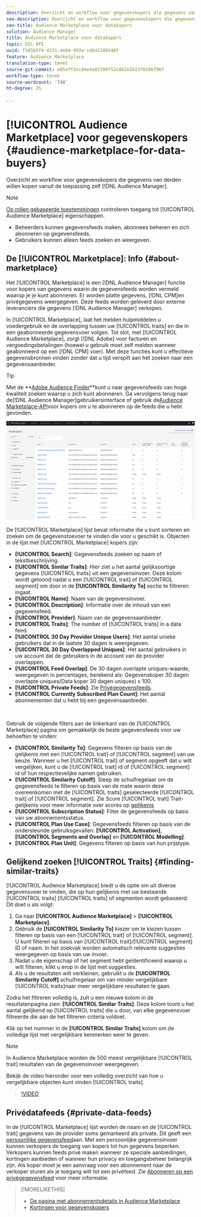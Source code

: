 ```yaml
---
description: Overzicht en workflow voor gegevenskopers die gegevens van derden willen kopen vanuit de Audience Manager
seo-description: Overzicht en workflow voor gegevenskopers die gegevens van derden willen kopen vanuit de Audience Manager
seo-title: Audience Marketplace voor datakopers
solution: Audience Manager
title: Audience Marketplace voor datakopers
topic: DIL API
uuid: f505b5f4-4231-4e84-993a-cd64128b540f
feature: Audience Marketplace
translation-type: tm+mt
source-git-commit: e05eff3cc04e4a82399752c862e2b2370286f96f
workflow-type: tm+mt
source-wordcount: '748'
ht-degree: 2%

---
```



# [!UICONTROL Audience Marketplace] voor gegevenskopers {#audience-marketplace-for-data-buyers}

Overzicht en workflow voor gegevenskopers die gegevens van derden willen kopen vanuit de toepassing zelf [!DNL Audience Manager].

>[!NOTE]
>[Op rollen gebaseerde toestemmingen](../../../reporting/reports-dashboard.md) controleren toegang tot [!UICONTROL Audience Marketplace] eigenschappen.
>
>* Beheerders kunnen gegevensfeeds maken, abonnees beheren en zich abonneren op gegevensfeeds.
>* Gebruikers kunnen alleen feeds zoeken en weergeven.


## De [!UICONTROL Marketplace]: Info {#about-marketplace}

Het [!UICONTROL Marketplace] is een [!DNL Audience Manager] functie voor kopers van gegevens waarin de gegevensfeeds worden vermeld waarop je je kunt abonneren. Er worden platte gegevens, [!DNL CPM]en privégegevens weergegeven. Deze feeds worden geleverd door externe leveranciers die gegevens [!DNL Audience Manager] verkopen.

In [!UICONTROL Marketplace], laat het melden hulpmiddelen u voedergebruik en de overlapping tussen uw [!UICONTROL traits] en die in een geabonneerde gegevensvoer volgen. Tot slot, met [!UICONTROL Audience Marketplace], zorgt [!DNL Adobe] voor facturen en vergoedingsbetalingen (hoewel u gebruik moet zelf melden wanneer geabonneerd op een [!DNL CPM] voer). Met deze functies kunt u effectieve gegevensbronnen vinden zonder dat u tijd verspilt aan het zoeken naar een gegevensaanbieder.

>[!TIP]
>
>Met de **[Adobe Audience Finder](https://www.adobe-audience-finder.com/)**kunt u naar gegevensfeeds van hoge kwaliteit zoeken waarop u zich kunt abonneren. Ga vervolgens terug naar de[!DNL Audience Manager]gebruikersinterface of gebruik de[Audience Marketplace-API](https://bank.demdex.com/portal/swagger/index.html#/Audience_Marketplace_Buyer_API)voor kopers om u te abonneren op de feeds die u hebt gevonden.

![koper-marketing-overzicht](assets/buyer-marketplace-overview.png)

De [!UICONTROL Marketplace] lijst bevat informatie die u kunt sorteren en zoeken om de gegevenstoevoer te vinden die voor u geschikt is. Objecten in de lijst met [!UICONTROL Marketplace] kopers zijn:

* **[!UICONTROL Search]**: Gegevensfeeds zoeken op naam of tekstbeschrijving.
* **[!UICONTROL Similar Traits]**: Hier ziet u het aantal gelijksoortige gegevens [!UICONTROL traits] uit een gegevensinvoer. Deze kolom wordt getoond nadat u een [!UICONTROL trait] of [!UICONTROL segment] om door in de **[!UICONTROL Similarity To]** sectie te filtreren ingaat.
* **[!UICONTROL Name]**: Naam van de gegevensinvoer.
* **[!UICONTROL Description]**: Informatie over de inhoud van een gegevensfeed.
* **[!UICONTROL Provider]**: Naam van de gegevensaanbieder.
* **[!UICONTROL Traits]**: The number of [!UICONTROL traits] in a data feed.
* **[!UICONTROL 30 Day Provider Unique Users]**: Het aantal unieke gebruikers dat in de laatste 30 dagen is weergegeven.
* **[!UICONTROL 30 Day Overlapped Uniques]**: Het aantal gebruikers in uw account dat de gebruikers in de account van de provider overlappen.
* **[!UICONTROL Feed Overlap]**: De 30 dagen overlapte uniques-waarde, weergegeven in percentages, berekend als: Gegevenskoper 30 dagen overlapte uniques/Data koper 30 dagen uniques) x 100.
* **[!UICONTROL Private Feeds]**: Zie [Privégegevensfeeds](../../../features/audience-marketplace/marketplace-private-feeds.md).
* **[!UICONTROL Currently Subscribed Plan Count]**: Het aantal abonnementen dat u hebt bij een gegevensaanbieder.

 

Gebruik de volgende filters aan de linkerkant van de [!UICONTROL Marketplace] pagina om gemakkelijk de beste gegevensfeeds voor uw behoeften te vinden:

* **[!UICONTROL Similarity To]**: Gegevens filteren op basis van de gelijkenis met een [!UICONTROL trait] of [!UICONTROL segment] van uw keuze. Wanneer u het [!UICONTROL trait] of segment opgeeft dat u wilt vergelijken, kunt u de [!UICONTROL trait] id of [!UICONTROL segment] id of hun respectievelijke namen gebruiken.
* **[!UICONTROL Similarity Cutoff]**: Sleep de schuifregelaar om de gegevensfeeds te filteren op basis van de mate waarin deze overeenkomen met de [!UICONTROL traits] geselecteerde [!UICONTROL trait] of [!UICONTROL segment]. Zie Score [!UICONTROL trait] Trait-gelijkenis voor meer informatie over scores op [gelijkenis](../../segments/trait-recommendations.md#trait-similarity-score)
* **[!UICONTROL Subscription Status]**: Filter de gegevensfeeds op basis van uw abonnementsstatus.
* **[!UICONTROL Plan Use Case]**: Gegevensfeeds filteren op basis van de ondersteunde gebruiksgevallen: **[!UICONTROL Activation]**, **[!UICONTROL Segments and Overlap]** en **[!UICONTROL Modelling]**.
* **[!UICONTROL Plan Unit]**: Gegevens filteren op basis van hun prijstype.

## Gelijkend zoeken [!UICONTROL Traits] {#finding-similar-traits}

[!UICONTROL Audience Marketplace] biedt u de optie om uit diverse gegevensvoer te vinden, die op hun gelijkenis met uw bestaande [!UICONTROL traits] [!UICONTROL traits] of segmenten wordt gebaseerd. Dit doet u als volgt:

1. Ga naar **[!UICONTROL Audience Marketplace]** > **[!UICONTROL Marketplace]**.
2. Gebruik de **[!UICONTROL Similarity To]** kiezer om te kiezen tussen filteren op basis van een [!UICONTROL trait] of [!UICONTROL segment]. U kunt filteren op basis van [!UICONTROL trait]/[!UICONTROL segment] ID of naam. In het zoekvak worden automatisch relevante suggesties weergegeven op basis van uw invoer.
3. Nadat u de eigenschap of het segment hebt geïdentificeerd waarop u wilt filteren, klikt u erop in de lijst met suggesties.
4. Als u de resultaten wilt verkleinen, gebruikt u de **[!UICONTROL Similarity Cutoff]** schuifregelaar om van minder vergelijkbare [!UICONTROL traits]naar meer vergelijkbare resultaten te gaan.

Zodra het filtreren volledig is, zult u een nieuwe kolom in de resultatenpagina zien: **[!UICONTROL Similar Traits]**. Deze kolom toont u het aantal gelijkend op [!UICONTROL traits] die u door, van elke gegevensvoer filtreerde die aan de het filtreren criteria voldoet.

Klik op het nummer in de **[!UICONTROL Similar Traits]** kolom om de volledige lijst met vergelijkbare kenmerken weer te geven.

>[!NOTE]
>
> In Audience Marketplace worden de 500 meest vergelijkbare [!UICONTROL trait] resultaten van de gegevensinvoer weergegeven.

Bekijk de video hieronder voor een volledig overzicht van hoe u vergelijkbare objecten kunt vinden [!UICONTROL traits].

>[!VIDEO](https://video.tv.adobe.com/v/29370/)

## Privédatafeeds {#private-data-feeds}

In de [!UICONTROL Marketplace] lijst worden de naam en de [!UICONTROL trait] gegevens van de provider soms gemarkeerd als private. Dit geeft een [persoonlijke gegevensfeed](../../../features/audience-marketplace/marketplace-private-feeds.md)aan. Met een persoonlijke gegevensinvoer kunnen verkopers de toegang van kopers tot hun gegevens beperken. Verkopers kunnen feeds privé maken wanneer ze speciale aanbiedingen, kortingen aanbieden of wanneer hun privacy en toegangsbeheer belangrijk zijn. Als koper moet je een aanvraag voor een abonnement naar de verkoper sturen als je toegang wilt tot een privéfeed. Zie [Abonneren op een privégegevensfeed](../../../features/audience-marketplace/marketplace-data-buyers/marketplace-manage-subscriptions.md#subscript-private-data-feed) voor meer informatie.

>[!MORELIKETHIS]
>
>* [De pagina met abonnementsdetails in Audience Marketplace](../../../features/audience-marketplace/marketplace-data-buyers/marketplace-manage-subscriptions.md#marketplace-buyer-details)
>* [Kortingen voor gegevenskopers](../../../features/audience-marketplace/marketplace-data-buyers/marketplace-manage-subscriptions.md#buyer-discount)

